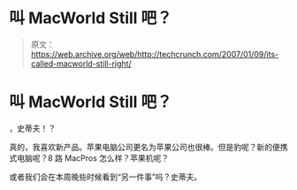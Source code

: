 # 叫 MacWorld Still 吧？

> 原文：<https://web.archive.org/web/http://techcrunch.com/2007/01/09/its-called-macworld-still-right/>

# 叫 MacWorld Still 吧？

，史蒂夫！？

真的，我喜欢新产品。苹果电脑公司更名为苹果公司也很棒。但是豹呢？新的便携式电脑呢？8 路 MacPros 怎么样？苹果机呢？

或者我们会在本周晚些时候看到“另一件事”吗？史蒂夫。